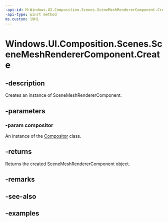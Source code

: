 ```yaml
---
-api-id: M:Windows.UI.Composition.Scenes.SceneMeshRendererComponent.Create(Windows.UI.Composition.Compositor)
-api-type: winrt method
ms.custom: 19H1
---
```


<!-- Method syntax.
public SceneMeshRendererComponent SceneMeshRendererComponent.Create(Compositor compositor)
-->

# Windows.UI.Composition.Scenes.SceneMeshRendererComponent.Create

## -description

Creates an instance of SceneMeshRendererComponent.



## -parameters
### -param compositor

An instance of the [Compositor](../windows.ui.composition/compositor.md) class.

## -returns

Returns the created SceneMeshRendererComponent object.

## -remarks

## -see-also

## -examples


